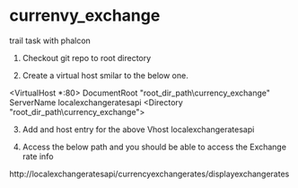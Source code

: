 # currenvy_exchange
trail task with phalcon

1) Checkout git repo to root directory

2) Create a virtual host smilar to the below one.

<VirtualHost *:80>
DocumentRoot "root_dir_path\currency_exchange"
ServerName localexchangeratesapi
<Directory "root_dir_path\currency_exchange">
</Directory>
</VirtualHost>

3) Add and host entry for the above Vhost localexchangeratesapi

4) Access the below path and you should be able to access the Exchange rate info

http://localexchangeratesapi/currencyexchangerates/displayexchangerates
